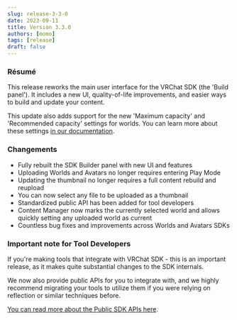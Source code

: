 ```yaml
---
slug: release-3-3-0
date: 2023-09-11
title: Version 3.3.0
authors: [momo]
tags: [release]
draft: false
---
```

### Résumé

This release reworks the main user interface for the VRChat SDK (the 'Build panel'). It includes a new UI, quality-of-life improvements, and easier ways to build and update your content.

This update also adds support for the new 'Maximum capacity' and 'Recommended capacity' settings for worlds. You can learn more about these settings [in our documentation](/worlds/creating-your-first-world/#step-5---building-your-world).

<!--truncate-->

### Changements

* Fully rebuilt the SDK Builder panel with new UI and features
* Uploading Worlds and Avatars no longer requires entering Play Mode
* Updating the thumbnail no longer requires a full content rebuild and reupload
* You can now select any file to be uploaded as a thumbnail
* Standardized public API has been added for tool developers
* Content Manager now marks the currently selected world and allows quickly setting any uploaded world as current
* Countless bug fixes and improvements across Worlds and Avatars SDKs

### Important note for Tool Developers

If you're making tools that integrate with VRChat SDK - this is an important release, as it makes quite substantial changes to the SDK internals.

We now also provide public APIs for you to integrate with, and we highly recommend migrating your tools to utilize them if you were relying on reflection or similar techniques before.

[You can read more about the Public SDK APIs here](/sdk/public-sdk-api).
